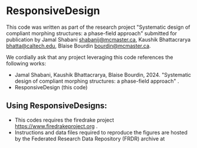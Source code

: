 # ResponsiveDesign
This code was written as part of the research project "Systematic design of compliant morphing structures: a phase-field approach" submitted for publication by Jamal Shabani <shabanij@mcmaster.ca>, Kaushik Bhattacrarya <bhatta@caltech.edu>, Blaise Bourdin <bourdin@mcmaster.ca>.

We cordially ask that any project leveraging this code references the following works:
   * Jamal Shabani, Kaushik Bhattacrarya, Blaise Bourdin, 2024. "Systematic design of compliant morphing structures: a phase-field approach" <DOI to be inserted later>.
   * ResponsiveDesign (this code) <DOI to be inserted later>  

## Using ResponsiveDesigns:
   * This codes requires the firedrake project https://www.firedrakeproject.org . 
   * Instructions and data files required to reproduce the figures are hosted by the Federated Research Data Repository (FRDR) archive at <URL to be inserted>


